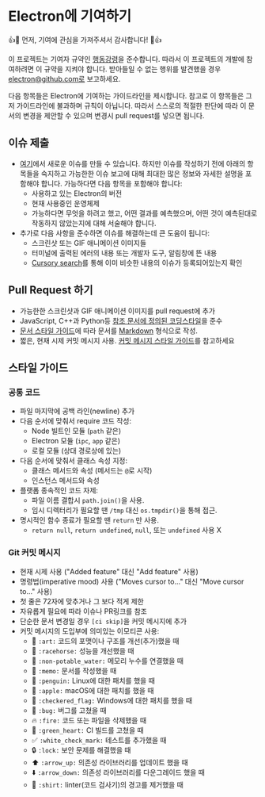 # Electron에 기여하기

:+1::tada: 먼저, 기여에 관심을 가져주셔서 감사합니다! :tada::+1:

이 프로젝트는 기여자 규약인 [행동강령](CODE_OF_CONDUCT.md)을 준수합니다. 따라서 이
프로젝트의 개발에 참여하려면 이 규약을 지켜야 합니다. 받아들일 수 없는 행위를 발견했을
경우 electron@github.com로 보고하세요.

다음 항목들은 Electron에 기여하는 가이드라인을 제시합니다.
참고로 이 항목들은 그저 가이드라인에 불과하며 규칙이 아닙니다. 따라서 스스로의 적절한
판단에 따라 이 문서의 변경을 제안할 수 있으며 변경시 pull request를 넣으면 됩니다.

## 이슈 제출

* [여기](https://github.com/electron/electron/issues/new)에서 새로운 이슈를 만들 수
있습니다. 하지만 이슈를 작성하기 전에 아래의 항목들을 숙지하고 가능한한 이슈 보고에
대해 최대한 많은 정보와 자세한 설명을 포함해야 합니다. 가능하다면 다음 항목을 포함해야
합니다:
  * 사용하고 있는 Electron의 버전
  * 현재 사용중인 운영체제
  * 가능하다면 무엇을 하려고 했고, 어떤 결과를 예측했으며, 어떤 것이 예측된대로
  작동하지 않았는지에 대해 서술해야 합니다.
* 추가로 다음 사항을 준수하면 이슈를 해결하는데 큰 도움이 됩니다:
  * 스크린샷 또는 GIF 애니메이션 이미지들
  * 터미널에 출력된 에러의 내용 또는 개발자 도구, 알림창에 뜬 내용
  * [Cursory search](https://github.com/electron/electron/issues?utf8=✓&q=is%3Aissue+)를
  통해 이미 비슷한 내용의 이슈가 등록되어있는지 확인

## Pull Request 하기

* 가능한한 스크린샷과 GIF 애니메이션 이미지를 pull request에 추가
* JavaScript, C++과 Python등
[참조 문서에 정의된 코딩스타일](/docs-translations/ko-KR/development/coding-style.md)을
준수
* [문서 스타일 가이드](/docs-translations/ko-KR/styleguide.md)에 따라 문서를
[Markdown](https://daringfireball.net/projects/markdown) 형식으로 작성.
* 짧은, 현재 시제 커밋 메시지 사용. [커밋 메시지 스타일 가이드](#git-커밋-메시지)를
참고하세요

## 스타일 가이드

### 공통 코드

* 파일 마지막에 공백 라인(newline) 추가
* 다음 순서에 맞춰서 require 코드 작성:
  * Node 빌트인 모듈 (`path` 같은)
  * Electron 모듈 (`ipc`, `app` 같은)
  * 로컬 모듈 (상대 경로상에 있는)
* 다음 순서에 맞춰서 클래스 속성 지정:
  * 클래스 메서드와 속성 (메서드는 `@`로 시작)
  * 인스턴스 메서드와 속성
* 플랫폼 종속적인 코드 자제:
  * 파일 이름 결합시 `path.join()`을 사용.
  * 임시 디렉터리가 필요할 땐 `/tmp` 대신 `os.tmpdir()`을 통해 접근.
* 명시적인 함수 종료가 필요할 땐 `return` 만 사용.
  * `return null`, `return undefined`, `null`, 또는 `undefined` 사용 X

### Git 커밋 메시지

* 현재 시제 사용 ("Added feature" 대신 "Add feature" 사용)
* 명령법(imperative mood) 사용 ("Moves cursor to..." 대신 "Move cursor to..." 사용)
* 첫 줄은 72자에 맞추거나 그 보다 적게 제한
* 자유롭게 필요에 따라 이슈나 PR링크를 참조
* 단순한 문서 변경일 경우 `[ci skip]`을 커밋 메시지에 추가
* 커밋 메시지의 도입부에 의미있는 이모티콘 사용:
  * :art: `:art:` 코드의 포맷이나 구조를 개선(추가)했을 때
  * :racehorse: `:racehorse:` 성능을 개선했을 때
  * :non-potable_water: `:non-potable_water:` 메모리 누수를 연결했을 때
  * :memo: `:memo:` 문서를 작성했을 때
  * :penguin: `:penguin:` Linux에 대한 패치를 했을 때
  * :apple: `:apple:` macOS에 대한 패치를 했을 때
  * :checkered_flag: `:checkered_flag:` Windows에 대한 패치를 했을 때
  * :bug: `:bug:` 버그를 고쳤을 때
  * :fire: `:fire:` 코드 또는 파일을 삭제했을 때
  * :green_heart: `:green_heart:` CI 빌드를 고쳤을 때
  * :white_check_mark: `:white_check_mark:` 테스트를 추가했을 때
  * :lock: `:lock:` 보안 문제를 해결했을 때
  * :arrow_up: `:arrow_up:` 의존성 라이브러리를 업데이트 했을 때
  * :arrow_down: `:arrow_down:` 의존성 라이브러리를 다운그레이드 했을 때
  * :shirt: `:shirt:` linter(코드 검사기)의 경고를 제거했을 때
